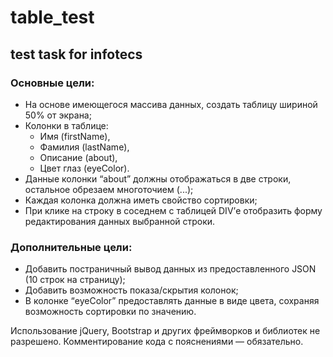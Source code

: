 # table_test
## test task for infotecs
### Основные цели:
  - На основе имеющегося массива данных, создать таблицу шириной 50% от экрана;
  - Колонки в таблице:
      *  Имя (firstName),
      *	Фамилия (lastName),
      *	Описание (about),
      *	Цвет глаз (eyeColor).
  - Данные колонки “about” должны отображаться в две строки, остальное обрезаем многоточием (...);
  - Каждая колонка должна иметь свойство сортировки;
  - При клике на строку в соседнем с таблицей DIV’е отобразить форму редактирования данных выбранной строки.

### Дополнительные цели:
  -	Добавить постраничный вывод данных из предоставленного JSON (10 строк на страницу);
  -	Добавить возможность показа/скрытия колонок;
  -	В колонке “eyeColor” предоставлять данные в виде цвета, сохраняя возможность сортировки по значению.

Использование jQuery, Bootstrap и других фреймворков и библиотек не разрешено. Комментирование кода с пояснениями — обязательно.
